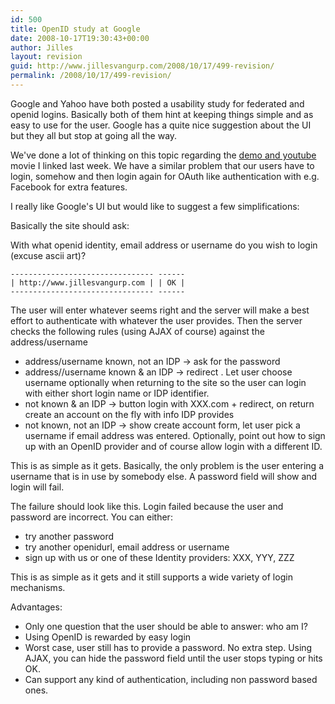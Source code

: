 ```yaml
---
id: 500
title: OpenID study at Google
date: 2008-10-17T19:30:43+00:00
author: Jilles
layout: revision
guid: http://www.jillesvangurp.com/2008/10/17/499-revision/
permalink: /2008/10/17/499-revision/
---
```

Google and Yahoo have both posted a usability study for federated and openid logins. Basically both of them hint at keeping things simple and as easy to use for the user. Google has a quite nice suggestion about the UI but they all but stop at going all the way.

We've done a lot of thinking on this topic regarding the <a href="http://www.jillesvangurp.com/2008/10/09/presenting-local-interaction-demo/">demo and youtube</a> movie I linked last week. We have a similar problem that our users have to login, somehow and then login again for OAuth like authentication with e.g. Facebook for extra features.

I really like Google's UI but would like to suggest a few simplifications:

Basically the site should ask:

With what openid identity, email address or username do you wish to login (excuse ascii art)?
<pre><code>-------------------------</code><code>-------</code><code> ------
| http://www.jillesvangurp.com | | OK |
-------------------------------- ------
</code></pre>
The user will enter whatever seems right and the server will make a best effort to authenticate with whatever the user provides. Then the server checks the following rules (using AJAX of course) against the address/username
<ul>
	<li>address/username known, not an IDP -&gt; ask for the password</li>
	<li>address//username known &amp; an IDP -&gt; redirect . Let user choose username optionally when returning to the site so the user can login with either short login name or IDP identifier.</li>
	<li>not known &amp; an IDP -&gt; button login with XXX.com + redirect, on return create an account on the fly with info IDP provides</li>
	<li>not known, not an IDP -&gt; show create account form, let user pick a  username if email address was entered. Optionally, point out how to sign up with an OpenID provider and of course allow login with a different ID.</li>
</ul>
This is as simple as it gets. Basically, the only problem is the user entering a username that is in use by somebody else. A password field will show and login will fail.

The failure should look like this.
Login failed because the user and password are incorrect. You can either:
<ul>
	<li> try another password</li>
	<li>try another openidurl, email address or username</li>
	<li>sign up with us or one of these Identity providers: XXX, YYY, ZZZ</li>
</ul>
This is as simple as it gets and it still supports a wide variety of login mechanisms.

Advantages:
<ul>
	<li>Only one question that the user should be able to answer: who am I?</li>
	<li>Using OpenID is rewarded by easy login</li>
	<li>Worst case, user still has to provide a password. No extra step. Using AJAX, you can hide the password field until the user stops typing or hits OK.</li>
	<li>Can support any kind of authentication, including non password based ones.</li>
</ul>